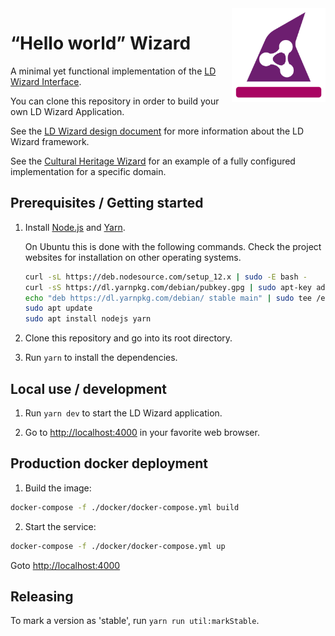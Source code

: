 <img src="img/LDWizard-square.png" align="right" height="150">

# “Hello world” Wizard

A minimal yet functional implementation of the [LD Wizard
Interface](https://github.com/netwerk-digitaal-erfgoed/LDWizard).

You can clone this repository in order to build your own LD Wizard Application.

See the [LD Wizard design document](https://github.com/netwerk-digitaal-erfgoed/LDWizard/blob/master/docs/design.md) for more information about the LD Wizard framework.

See the [Cultural Heritage
Wizard](https://github.com/netwerk-digitaal-erfgoed/LDWizard-ErfgoedWizard) for
an example of a fully configured implementation for a specific domain.

## Prerequisites / Getting started

1. Install [Node.js](https://nodejs.org) and [Yarn](https://yarnpkg.com).

   On Ubuntu this is done with the following commands.  Check the project
   websites for installation on other operating systems.

   ```sh
   curl -sL https://deb.nodesource.com/setup_12.x | sudo -E bash -
   curl -sS https://dl.yarnpkg.com/debian/pubkey.gpg | sudo apt-key add -
   echo "deb https://dl.yarnpkg.com/debian/ stable main" | sudo tee /etc/apt/sources.list.d/yarn.list
   sudo apt update
   sudo apt install nodejs yarn
   ```

2. Clone this repository and go into its root directory.

3. Run `yarn` to install the dependencies.

## Local use / development

1. Run `yarn dev` to start the LD Wizard application.

2. Go to <http://localhost:4000> in your favorite web browser.



## Production docker deployment


1. Build the image:

```bash
docker-compose -f ./docker/docker-compose.yml build
```

2. Start the service:

```bash
docker-compose -f ./docker/docker-compose.yml up
```

Goto <http://localhost:4000>




## Releasing

To mark a version as 'stable', run `yarn run util:markStable`.
